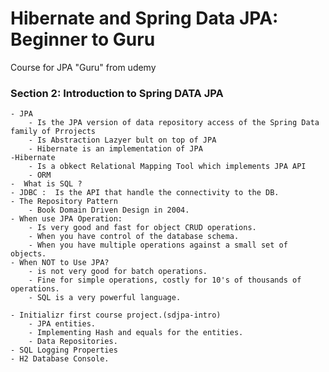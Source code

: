 # Hibernate and Spring Data JPA: Beginner to Guru

Course for JPA "Guru" from udemy


### Section 2: Introduction to Spring DATA JPA

    - JPA
        - Is the JPA version of data repository access of the Spring Data family of Prrojects
        - Is Abstraction Lazyer bult on top of JPA
        - Hibernate is an implementation of JPA
    -Hibernate
        - Is a obkect Relational Mapping Tool which implements JPA API
        - ORM 
    -  What is SQL ?
    - JDBC :  Is the API that handle the connectivity to the DB.
    - The Repository Pattern
        - Book Domain Driven Design in 2004.
    - When use JPA Operation:
        - Is very good and fast for object CRUD operations.
        - When you have control of the database schema.
        - When you have multiple operations against a small set of objects.
    - When NOT to Use JPA?
        - is not very good for batch operations.
        - Fine for simple operations, costly for 10's of thousands of operations.
        - SQL is a very powerful language.
        
    - Initializr first course project.(sdjpa-intro)
        - JPA entities.
        - Implementing Hash and equals for the entities.
        - Data Repositories.
    - SQL Logging Properties
    - H2 Database Console.
